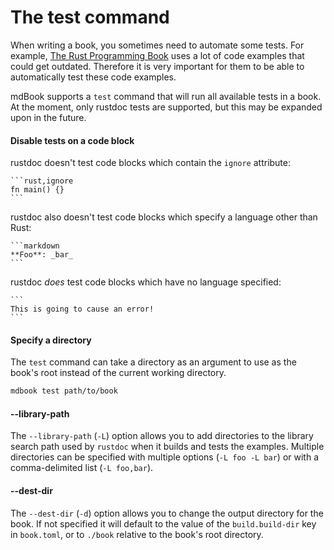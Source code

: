 # The test command

When writing a book, you sometimes need to automate some tests. For example,
[The Rust Programming Book](https://doc.rust-lang.org/stable/book/) uses a lot
of code examples that could get outdated. Therefore it is very important for
them to be able to automatically test these code examples.

mdBook supports a `test` command that will run all available tests in a book.
At the moment, only rustdoc tests are supported, but this may be expanded upon
in the future.

#### Disable tests on a code block

rustdoc doesn't test code blocks which contain the `ignore` attribute:

    ```rust,ignore
    fn main() {}
    ```

rustdoc also doesn't test code blocks which specify a language other than Rust:

    ```markdown
    **Foo**: _bar_
    ```

rustdoc *does* test code blocks which have no language specified:

    ```
    This is going to cause an error!
    ```

#### Specify a directory

The `test` command can take a directory as an argument to use as the book's
root instead of the current working directory.

```bash
mdbook test path/to/book
```

#### --library-path

The `--library-path` (`-L`) option allows you to add directories to the library
search path used by `rustdoc` when it builds and tests the examples. Multiple
directories can be specified with multiple options (`-L foo -L bar`) or with a
comma-delimited list (`-L foo,bar`).

#### --dest-dir

The `--dest-dir` (`-d`) option allows you to change the output directory for
the book. If not specified it will default to the value of the
`build.build-dir` key in `book.toml`, or to `./book` relative to the book's
root directory.
